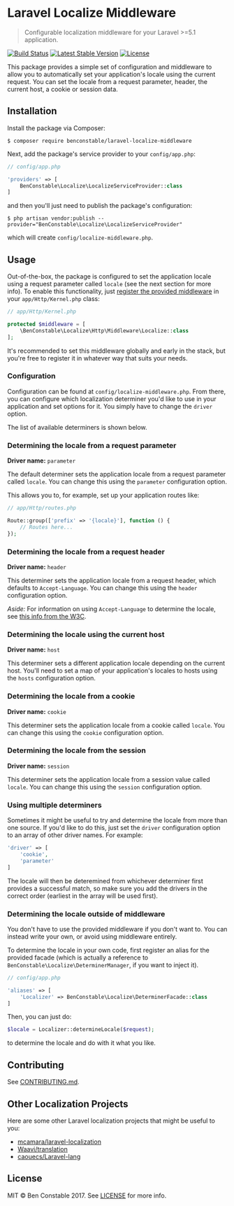 # Laravel Localize Middleware

> Configurable localization middleware for your Laravel >=5.1 application.

[![Build Status](https://travis-ci.org/BenConstable/laravel-localize-middleware.svg?branch=master)](https://travis-ci.org/BenConstable/laravel-localize-middleware)
[![Latest Stable Version](https://poser.pugx.org/benconstable/laravel-localize-middleware/v/stable)](https://packagist.org/packages/benconstable/laravel-localize-middleware)
[![License](https://poser.pugx.org/benconstable/laravel-localize-middleware/license)](https://packagist.org/packages/benconstable/laravel-localize-middleware)

This package provides a simple set of configuration and middleware to allow you
to automatically set your application's locale using the current request. You can
set the locale from a request parameter, header, the current host, a cookie or
session data.

## Installation

Install the package via Composer:

```
$ composer require benconstable/laravel-localize-middleware
```

Next, add the package's service provider to your `config/app.php`:

```php
// config/app.php

'providers' => [
    BenConstable\Localize\LocalizeServiceProvider::class
]
```

and then you'll just need to publish the package's configuration:

```
$ php artisan vendor:publish --provider="BenConstable\Localize\LocalizeServiceProvider"
```

which will create `config/localize-middleware.php`.

## Usage

Out-of-the-box, the package is configured to set the application locale using a
request parameter called `locale` (see the next section for more info). To enable
this functionality, just [register the provided middleware](https://laravel.com/docs/5.4/middleware#registering-middleware) in your `app/Http/Kernel.php` class:

```php
// app/Http/Kernel.php

protected $middleware = [
    \BenConstable\Localize\Http\Middleware\Localize::class
];
```

It's recommended to set this middleware globally and early in the stack, but you're
free to register it in whatever way that suits your needs.

### Configuration

Configuration can be found at `config/localize-middleware.php`. From there, you
can configure which localization determiner you'd like to use in your application
and set options for it. You simply have to change the `driver` option.

The list of available determiners is shown below.

### Determining the locale from a request parameter

**Driver name:** `parameter`

The default determiner sets the application locale from a request parameter
called `locale`. You can change this using the `parameter` configuration option.

This allows you to, for example, set up your application routes like:

```php
// app/Http/routes.php

Route::group(['prefix' => '{locale}'], function () {
    // Routes here...
});
```

### Determining the locale from a request header

**Driver name:** `header`

This determiner sets the application locale from a request header, which defaults
to `Accept-Language`. You can change this using the `header` configuration option.

*Aside:* For information on using `Accept-Language` to determine the locale,
see [this info from the W3C](https://www.w3.org/International/questions/qa-accept-lang-locales).

### Determining the locale using the current host

**Driver name:** `host`

This determiner sets a different application locale depending on the current host.
You'll need to set a map of your application's locales to hosts using the `hosts`
configuration option.

### Determining the locale from a cookie

**Driver name:** `cookie`

This determiner sets the application locale from a cookie called `locale`. You can
change this using the `cookie` configuration option.

### Determining the locale from the session

**Driver name:** `session`

This determiner sets the application locale from a session value called `locale`.
You can change this using the `session` configuration option.

### Using multiple determiners

Sometimes it might be useful to try and determine the locale from more than one
source. If you'd like to do this, just set the `driver` configuration option to an
array of other driver names. For example:

```php
'driver' => [
    'cookie',
    'parameter'
]
```

The locale will then be deteremined from whichever determiner first provides a
successful match, so make sure you add the drivers in the correct order (earliest
in the array will be used first).

### Determining the locale outside of middleware

You don't have to use the provided middleware if you don't want to. You can
instead write your own, or avoid using middleware entirely.

To determine the locale in your own code, first register an alias for the provided
facade (which is actually a reference to `BenConstable\Localize\DeterminerManager`, if
you want to inject it).

```php
// config/app.php

'aliases' => [
    'Localizer' => BenConstable\Localize\DeterminerFacade::class
]
```

Then, you can just do:

```php
$locale = Localizer::determineLocale($request);
```

to determine the locale and do with it what you like.

## Contributing

See [CONTRIBUTING.md](https://github.com/BenConstable/laravel-localize-middleware/blob/master/CONTRIBUTING.md).

## Other Localization Projects

Here are some other Laravel localization projects that might be useful to you:

* [mcamara/laravel-localization](https://github.com/mcamara/laravel-localization)
* [Waavi/translation](https://github.com/Waavi/translation)
* [caouecs/Laravel-lang](https://github.com/caouecs/Laravel-lang)

## License

MIT &copy; Ben Constable 2017. See [LICENSE](https://github.com/BenConstable/laravel-localize-middleware/blob/master/LICENSE) for more info.
